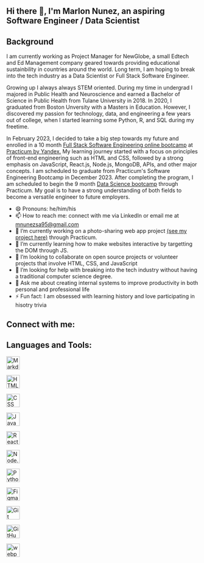 ## Hi there 👋, I'm Marlon Nunez, an aspiring Software Engineer / Data Scientist

## Background 
I am currently working as Project Manager for NewGlobe, a small Edtech and Ed Management company geared towards providing educational sustainbility in countries around the world. Long term, I am hoping to break into the tech industry as a Data Scientist or Full Stack Software Engineer.

Growing up I always always STEM oriented. During my time in undergrad I majored in Public Health and Neuroscience and earned a Bachelor of Science in Public Health from Tulane University in 2018. In 2020, I graduated from Boston Unversity with a Masters in Education. However, I discovered my passion for technology, data, and engineering a few years out of college, when I started learning some Python, R, and SQL during my freetime. 

In February 2023, I decided to take a big step towards my future and enrolled in a 10 month [Full Stack Software Engineering online bootcamp](https://practicum.com/software-engineer/?form_position=%2F&gaid=940678093.1681249137) at [Practicum by Yandex.](https://practicum.com/) My learning journey started with a focus on principles of front-end engineering such as HTML and CSS, followed by a strong emphasis on JavaScript, React.js, Node.js, MongoDB, APIs, and other major concepts. I am scheduled to graduate from Practicum's Software Engineering Bootcamp in December 2023. After completing the program, I am scheduled to begin the 9 month [Data Science bootcamp](https://practicum.com/data-science/?form_position=%2Fsoftware-engineer%2F&gaid=940678093.1681249137) through Practicum. My goal is to have a strong understanding of both fields to become a versatile engineer to future employers.

- 😄 Pronouns: he/him/his
- 📫 How to reach me: connect with me via LinkedIn or email me at mnunezsa95@gmail.com
- 🔭 I’m currently working on a photo-sharing web app project [(see my project here)](https://mnunezsa95.github.io/se_project_aroundtheus/) through Practicum.
- 🌱 I’m currently learning how to make websites interactive by targetting the DOM through JS.
- 👯 I’m looking to collaborate on open source projects or volunteer projects that involve HTML, CSS, and JavaScript
- 🤔 I’m looking for help with breaking into the tech industry without having a traditional computer science degree.
- 💬 Ask me about creating internal systems to improve productivity in both personal and professional life
- ⚡ Fun fact: I am obsessed with learning history and love participating in hisotry trivia

## Connect with me:

## Languages and Tools:
[<img alt="Markdown logo" src="https://d33wubrfki0l68.cloudfront.net/f1f475a6fda1c2c4be4cac04033db5c3293032b4/513a4/assets/images/markdown-mark-white.svg" style="height: 35px" style="width: 35px">](https://www.markdownguide.org/)

[<img alt="HTML logo" src="https://upload.wikimedia.org/wikipedia/commons/thumb/3/38/HTML5_Badge.svg/512px-HTML5_Badge.svg.png?20110131171049" style="height: 35px" style="width: 35px">](https://developer.mozilla.org/en-US/docs/Web/HTML)

[<img alt="CSS logo" src="https://upload.wikimedia.org/wikipedia/commons/6/62/CSS3_logo.svg" style="height: 35px" style="width: 35px">](https://developer.mozilla.org/en-US/docs/Web/CSS)

[<img alt="JavaScript logo" src="https://upload.wikimedia.org/wikipedia/commons/thumb/6/6a/JavaScript-logo.png/600px-JavaScript-logo.png?20120221235433" style="height: 35px" style="width: 35px">](https://developer.mozilla.org/en-US/docs/Web/JavaScript)

[<img alt="React logo" src="https://upload.wikimedia.org/wikipedia/commons/thumb/a/a7/React-icon.svg/512px-React-icon.svg.png?20220125121207" style="height: 35px" style="width: 35px">](https://react.dev/)

[<img alt="Node.js logo" src="https://upload.wikimedia.org/wikipedia/commons/thumb/d/d9/Node.js_logo.svg/590px-Node.js_logo.svg.png?20170401104355" style="height: 35px" style="width: 35px">](https://nodejs.org/en) 

[<img alt="Python logo" src="https://upload.wikimedia.org/wikipedia/commons/thumb/c/c3/Python-logo-notext.svg/1200px-Python-logo-notext.svg.png" style="height: 35px" style="width: 35px">](https://www.python.org/) 

[<img alt="Figma logo" src="https://upload.wikimedia.org/wikipedia/commons/thumb/3/33/Figma-logo.svg/400px-Figma-logo.svg.png?20190122211436" style="height: 35px" style="width: 35px">](https://www.figma.com/community)

[<img alt="Git logo" src="https://miro.medium.com/v2/resize:fit:600/1*iAThFn7tn8mTyQFv0szo2w.jpeg" style="height: 35px" style="width: 35px">](https://git-scm.com/)

[<img alt="GitHub logo" src="https://assets.stickpng.com/images/629b7adc7c5cd817694c3231.png" style="height: 35px" style="width: 35px">](https://github.com/)

[<img alt="webpack logo" src="https://raw.githubusercontent.com/webpack/media/master/logo/logo-on-white-bg.png" style="height: 35px" style="width: 35px">](https://webpack.js.org/)
